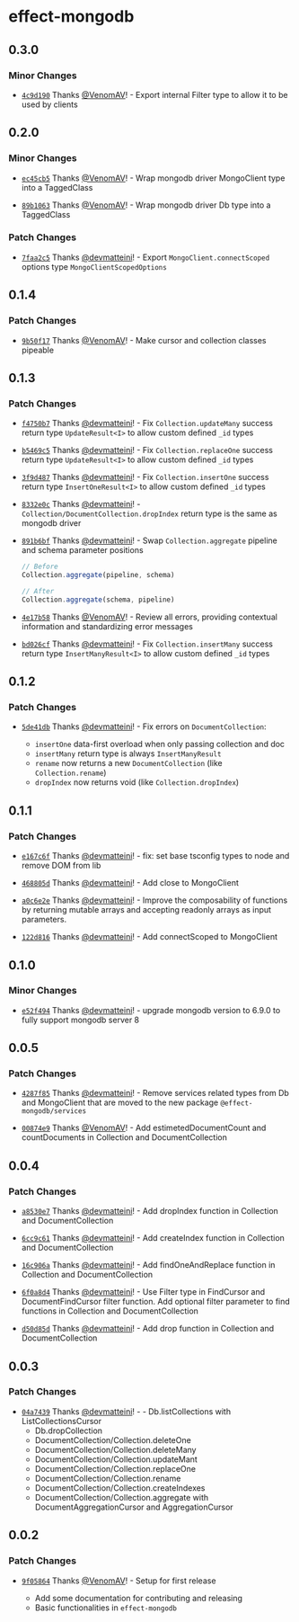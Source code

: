 # effect-mongodb

## 0.3.0

### Minor Changes

- [`4c9d190`](https://github.com/doubleloop-io/effect-mongodb/commit/4c9d190b1fedcb31c15bbceecbabfa019f234354) Thanks [@VenomAV](https://github.com/VenomAV)! - Export internal Filter type to allow it to be used by clients

## 0.2.0

### Minor Changes

- [`ec45cb5`](https://github.com/doubleloop-io/effect-mongodb/commit/ec45cb5e1b8b4d8731a9cc041fa9b1bcc82c82bc) Thanks [@VenomAV](https://github.com/VenomAV)! - Wrap mongodb driver MongoClient type into a TaggedClass

- [`89b1063`](https://github.com/doubleloop-io/effect-mongodb/commit/89b1063fa0ae52b4dbfccef507f481b43330ce6e) Thanks [@VenomAV](https://github.com/VenomAV)! - Wrap mongodb driver Db type into a TaggedClass

### Patch Changes

- [`7faa2c5`](https://github.com/doubleloop-io/effect-mongodb/commit/7faa2c5732f6297b7515787529bfac58c97d6082) Thanks [@devmatteini](https://github.com/devmatteini)! - Export `MongoClient.connectScoped` options type `MongoClientScopedOptions`

## 0.1.4

### Patch Changes

- [`9b50f17`](https://github.com/doubleloop-io/effect-mongodb/commit/9b50f179f2c209ba24b8fbcd4753ce1708522f8f) Thanks [@VenomAV](https://github.com/VenomAV)! - Make cursor and collection classes pipeable

## 0.1.3

### Patch Changes

- [`f4750b7`](https://github.com/doubleloop-io/effect-mongodb/commit/f4750b7f43f395d137f3d59f4f6e829553475c77) Thanks [@devmatteini](https://github.com/devmatteini)! - Fix `Collection.updateMany` success return type `UpdateResult<I>` to allow custom defined `_id` types

- [`b5469c5`](https://github.com/doubleloop-io/effect-mongodb/commit/b5469c5ce92b40483feff0e3541b0acffcf4db9e) Thanks [@devmatteini](https://github.com/devmatteini)! - Fix `Collection.replaceOne` success return type `UpdateResult<I>` to allow custom defined `_id` types

- [`3f9d487`](https://github.com/doubleloop-io/effect-mongodb/commit/3f9d4877c8dcf1926da175fd6ff5b345d7926591) Thanks [@devmatteini](https://github.com/devmatteini)! - Fix `Collection.insertOne` success return type `InsertOneResult<I>` to allow custom defined `_id` types

- [`8332e0c`](https://github.com/doubleloop-io/effect-mongodb/commit/8332e0c76faf9f7594364ba73b54a37d73f98c79) Thanks [@devmatteini](https://github.com/devmatteini)! - `Collection/DocumentCollection.dropIndex` return type is the same as mongodb driver

- [`891b6bf`](https://github.com/doubleloop-io/effect-mongodb/commit/891b6bf32e3483707166656db1d116e75bd51122) Thanks [@devmatteini](https://github.com/devmatteini)! - Swap `Collection.aggregate` pipeline and schema parameter positions

  ```typescript
  // Before
  Collection.aggregate(pipeline, schema)

  // After
  Collection.aggregate(schema, pipeline)
  ```

- [`4e17b58`](https://github.com/doubleloop-io/effect-mongodb/commit/4e17b584406669236a0e9c2375749685981e70f0) Thanks [@VenomAV](https://github.com/VenomAV)! - Review all errors, providing contextual information and standardizing error messages

- [`bd026cf`](https://github.com/doubleloop-io/effect-mongodb/commit/bd026cf25fcbbdf3f6ae2fed4f240651626d0b7a) Thanks [@devmatteini](https://github.com/devmatteini)! - Fix `Collection.insertMany` success return type `InsertManyResult<I>` to allow custom defined `_id` types

## 0.1.2

### Patch Changes

- [`5de41db`](https://github.com/doubleloop-io/effect-mongodb/commit/5de41dbbacb1fcfd4c38cc3e9c24a992741d94b6) Thanks [@devmatteini](https://github.com/devmatteini)! - Fix errors on `DocumentCollection`:

  - `insertOne` data-first overload when only passing collection and doc
  - `insertMany` return type is always `InsertManyResult`
  - `rename` now returns a new `DocumentCollection` (like `Collection.rename`)
  - `dropIndex` now returns void (like `Collection.dropIndex`)

## 0.1.1

### Patch Changes

- [`e167c6f`](https://github.com/doubleloop-io/effect-mongodb/commit/e167c6fe94cda5b9ee04f17496e4dd303a06769d) Thanks [@devmatteini](https://github.com/devmatteini)! - fix: set base tsconfig types to node and remove DOM from lib

- [`468805d`](https://github.com/doubleloop-io/effect-mongodb/commit/468805d21bc921d7690060e95e4dd447aeca149b) Thanks [@devmatteini](https://github.com/devmatteini)! - Add close to MongoClient

- [`a0c6e2e`](https://github.com/doubleloop-io/effect-mongodb/commit/a0c6e2e37bb72e96e999c416602ef34b5264e2a9) Thanks [@devmatteini](https://github.com/devmatteini)! - Improve the composability of functions by returning mutable arrays and accepting readonly arrays as input parameters.

- [`122d816`](https://github.com/doubleloop-io/effect-mongodb/commit/122d816a53c6ea41b254e8ea76d7a8d17a44ce8f) Thanks [@devmatteini](https://github.com/devmatteini)! - Add connectScoped to MongoClient

## 0.1.0

### Minor Changes

- [`e52f494`](https://github.com/doubleloop-io/effect-mongodb/commit/e52f4944ccae2dea261138781460b3d40567eb53) Thanks [@devmatteini](https://github.com/devmatteini)! - upgrade mongodb version to 6.9.0 to fully support mongodb server 8

## 0.0.5

### Patch Changes

- [`4287f85`](https://github.com/doubleloop-io/effect-mongodb/commit/4287f85efbd7aa91e96d0a382622b4cc46bbe748) Thanks [@devmatteini](https://github.com/devmatteini)! - Remove services related types from Db and MongoClient that are moved to the new package `@effect-mongodb/services`

- [`00874e9`](https://github.com/doubleloop-io/effect-mongodb/commit/00874e936a7e54925c848749a54df536171587ac) Thanks [@VenomAV](https://github.com/VenomAV)! - Add estimetedDocumentCount and countDocuments in Collection and DocumentCollection

## 0.0.4

### Patch Changes

- [`a8530e7`](https://github.com/doubleloop-io/effect-mongodb/commit/a8530e703a9b065f660f31db5cf9ea9dca12bd69) Thanks [@devmatteini](https://github.com/devmatteini)! - Add dropIndex function in Collection and DocumentCollection

- [`6cc9c61`](https://github.com/doubleloop-io/effect-mongodb/commit/6cc9c6108cab2d4c8ed2555fb603df5791f75f1c) Thanks [@devmatteini](https://github.com/devmatteini)! - Add createIndex function in Collection and DocumentCollection

- [`16c906a`](https://github.com/doubleloop-io/effect-mongodb/commit/16c906af4ef5afc5b62522c73c9f571176ee5048) Thanks [@devmatteini](https://github.com/devmatteini)! - Add findOneAndReplace function in Collection and DocumentCollection

- [`6f0a8d4`](https://github.com/doubleloop-io/effect-mongodb/commit/6f0a8d4404a74238fbc901fae5a212c1c7c6b2bc) Thanks [@devmatteini](https://github.com/devmatteini)! - Use Filter type in FindCursor and DocumentFindCursor filter function.
  Add optional filter parameter to find functions in Collection and DocumentCollection

- [`d50d85d`](https://github.com/doubleloop-io/effect-mongodb/commit/d50d85db297b5d6e8e4b7db2f151c64bf9ac3c9e) Thanks [@devmatteini](https://github.com/devmatteini)! - Add drop function in Collection and DocumentCollection

## 0.0.3

### Patch Changes

- [`04a7439`](https://github.com/doubleloop-io/effect-mongodb/commit/04a74397723f0f4ae68af8defba49dff8f31fc31) Thanks [@devmatteini](https://github.com/devmatteini)! - - Db.listCollections with ListCollectionsCursor
  - Db.dropCollection
  - DocumentCollection/Collection.deleteOne
  - DocumentCollection/Collection.deleteMany
  - DocumentCollection/Collection.updateMant
  - DocumentCollection/Collection.replaceOne
  - DocumentCollection/Collection.rename
  - DocumentCollection/Collection.createIndexes
  - DocumentCollection/Collection.aggregate with DocumentAggregationCursor and AggregationCursor

## 0.0.2

### Patch Changes

- [`9f05864`](https://github.com/doubleloop-io/effect-mongodb/commit/9f05864b7119728b0a27f144732b08d437f53c95) Thanks [@VenomAV](https://github.com/VenomAV)! - Setup for first release

  - Add some documentation for contributing and releasing
  - Basic functionalities in `effect-mongodb`
